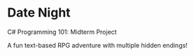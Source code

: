 # Date Night
C# Programming 101: Midterm Project 

A fun text-based RPG adventure with multiple hidden endings!
